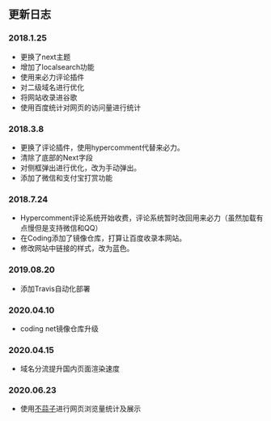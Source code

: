 ## 更新日志
### 2018.1.25
  + 更换了next主题
  + 增加了localsearch功能
  + 使用来必力评论插件
  + 对二级域名进行优化
  + 将网站收录进谷歌
  + 使用百度统计对网页的访问量进行统计

### 2018.3.8
  + 更换了评论插件，使用hypercomment代替来必力。
  + 清除了底部的Next字段
  + 对侧框弹出进行优化，改为手动弹出。
  + 添加了微信和支付宝打赏功能

### 2018.7.24
  + Hypercomment评论系统开始收费，评论系统暂时改回用来必力（虽然加载有点慢但是支持微信和QQ）
  + 在Coding添加了镜像仓库，打算让百度收录本网站。
  + 修改网站中链接的样式，改为蓝色。

### 2019.08.20

+ 添加Travis自动化部署

### 2020.04.10

+ coding net镜像仓库升级

### 2020.04.15

+ 域名分流提升国内页面渲染速度

### 2020.06.23

+ 使用[不蒜子](http://ibruce.info/2015/04/04/busuanzi/)进行网页浏览量统计及展示